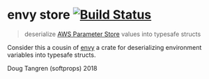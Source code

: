 # envy store [![Build Status](https://travis-ci.org/softprops/envy-store.svg?branch=master)](https://travis-ci.org/softprops/envy-store)

> deserialize [AWS Parameter Store](https://docs.aws.amazon.com/systems-manager/latest/userguide/systems-manager-paramstore.html) values into typesafe structs

Consider this a cousin of [envy](https://github.com/softprops/envy) a crate for deserializing
environment variables into typesafe structs.

Doug Tangren (softprops) 2018